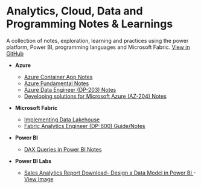 ﻿# Analytics, Cloud, Data and Programming Notes & Learnings
A collection of notes, exploration, learning and practices using the power platform, Power BI, programming languages and Microsoft Fabric. [View in GitHub](https://github.com/Akbarsait/powertools-data)

- **Azure**
  - [Azure Container App Notes](./azure/azure-container-apps-notes.md)
  - [Azure Fundamental Notes](./azure/azure-fundamentals-notes.md)
  - [Azure Data Engineer (DP-203) Notes](./azure/azure-dataengineer-notes.md)
  - [Developing solutions for Microsoft Azure (AZ-204) Notes](./azure/developing-solutions-azure-notes.md)    


- **Microsoft Fabric**
  - [Implementing Data Lakehouse](./fabric/notes-guides/fabric-implementing-datalakehouse.md)
  - [Fabric Analytics Engineer (DP-600) Guide/Notes](/fabric/notes-guides/fabric-analytics-engineer.md)


- **Power BI**
  - [DAX Queries in Power BI Notes](./powerbi/notes-guides/powerbi-daxqueries.md)


- **Power BI Labs**
  - [Sales Analytics Report Download- Design a Data Model in Power BI ](./powerbi/myreports/DesignDevelop-DataModel.pbix) - [View Image](./assets/powerbi/DesignDevelop-DataModel.png)